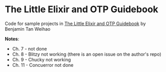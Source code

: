 # The Little Elixir and OTP Guidebook

Code for sample projects in [The Little Elixir and OTP Guidebook](https://www.amazon.com/Little-Elixir-OTP-Guidebook/dp/1633430111/ref=sr_1_1?ie=UTF8&qid=1482725574&sr=8-1&keywords=the+little+elixir+%26+otp+guidebook) by Benjamin Tan Weihao

__Notes__:
* Ch. 7 - not done
* Ch. 8 - Blitzy not working (there is an open issue on the author's repo)
* Ch. 9 - Chucky not working
* Ch. 11 - Concuerror not done
